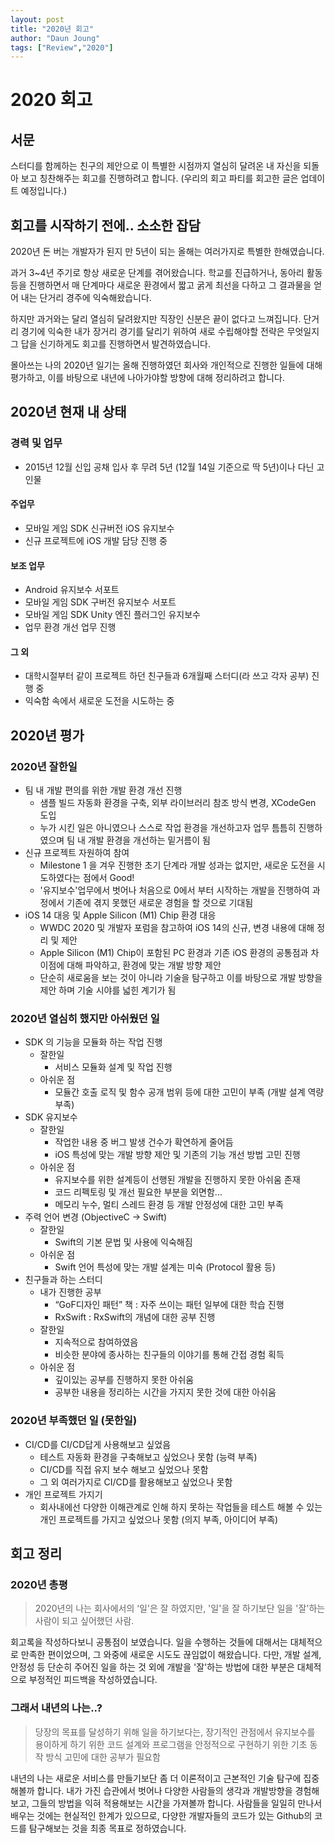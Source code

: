 ```yaml
---
layout: post
title: "2020년 회고"
author: "Daun Joung"
tags: ["Review","2020"]
---
```


# 2020 회고

## 서문
스터디를 함께하는 친구의 제안으로 이 특별한 시점까지 열심히 달려온 내 자신을 되돌아 보고 칭찬해주는 회고를 진행하려고 합니다. (우리의 회고 파티를 회고한 글은 업데이트 예정입니다.)


## 회고를 시작하기 전에.. 소소한 잡담
2020년 돈 버는 개발자가 된지 만 5년이 되는 올해는 여러가지로 특별한 한해였습니다. 

과거 3~4년 주기로 항상 새로운 단계를 겪어왔습니다. 학교를 진급하거나, 동아리 활동 등을 진행하면서 매 단계마다 새로운 환경에서 짧고 굵게 최선을 다하고 그 결과물을 얻어 내는 단거리 경주에 익숙해왔습니다.

하지만 과거와는 달리 열심히 달려왔지만 직장인 신분은 끝이 없다고 느껴집니다. 단거리 경기에 익숙한 내가 장거리 경기를 달리기 위하여 새로 수립해야할 전략은 무엇일지 그 답을 신기하게도 회고를 진행하면서 발견하였습니다.

몰아쓰는 나의 2020년 일기는 올해 진행하였던 회사와 개인적으로 진행한 일들에 대해 평가하고, 이를 바탕으로 내년에 나아가야할 방향에 대해 정리하려고 합니다.


## 2020년 현재 내 상태

### 경력 및 업무
* 2015년 12월 신입 공채 입사 후 무려 5년 (12월 14일 기준으로 딱 5년)이나 다닌 고인물
#### 주업무
* 모바일 게임 SDK 신규버전 iOS 유지보수
* 신규 프로젝트에 iOS 개발 담당 진행 중
#### 보조 업무
* Android 유지보수 서포트
* 모바일 게임 SDK 구버전 유지보수 서포트
* 모바일 게임 SDK Unity 엔진 플러그인 유지보수
* 업무 환경 개선 업무 진행
 
#### 그 외
* 대학시절부터 같이 프로젝트 하던 친구들과 6개월째 스터디(라 쓰고 각자 공부) 진행 중
* 익숙함 속에서 새로운 도전을 시도하는 중

## 2020년 평가

### 2020년 잘한일
* 팀 내 개발 편의를 위한 개발 환경 개선 진행
  * 샘플 빌드 자동화 환경을 구축, 외부 라이브러리 참조 방식 변경, XCodeGen 도입
  * 누가 시킨 일은 아니였으나 스스로 작업 환경을 개선하고자 업무 틈틈히 진행하였으며 팀 내 개발 환경을 개선하는 밑거름이 됨
* 신규 프로젝트 자원하여 참여
  * Milestone 1 을 겨우 진행한 초기 단계라 개발 성과는 없지만, 새로운 도전을 시도하였다는 점에서 Good!
  * '유지보수'업무에서 벗어나 처음으로 0에서 부터 시작하는 개발을 진행하여 과정에서 기존에 겪지 못했던 새로운 경험을 할 것으로 기대됨
* iOS 14 대응 및 Apple Silicon (M1) Chip 환경 대응
  * WWDC 2020 및 개발자 포럼을 참고하여 iOS 14의 신규, 변경 내용에 대해 정리 및 제안
  * Apple Silicon (M1) Chip이 포함된 PC 환경과 기존 iOS 환경의 공통점과 차이점에 대해 파악하고, 환경에 맞는 개발 방향 제안
  * 단순히 새로움을 보는 것이 아니라 기술을 탐구하고 이를 바탕으로 개발 방향을 제안 하며 기술 시야를 넓힌 계기가 됨

### 2020년 열심히 했지만 아쉬웠던 일
* SDK 의 기능을 모듈화 하는 작업 진행
  * 잘한일
    * 서비스 모듈화 설계 및 작업 진행
  * 아쉬운 점
    * 모듈간 호출 로직 및 함수 공개 범위 등에 대한 고민이 부족 (개발 설계 역량 부족)
* SDK 유지보수
  * 잘한일
    * 작업한 내용 중 버그 발생 건수가 확연하게 줄어듬
    * iOS 특성에 맞는 개발 방향 제안 및 기존의 기능 개선 방법 고민 진행
  * 아쉬운 점
    * 유지보수를 위한 설계등이 선행된 개발을 진행하지 못한 아쉬움 존재
    * 코드 리펙토링 및 개선 필요한 부분을 외면함...
    * 메모리 누수, 멀티 스레드 환경 등 개발 안정성에 대한 고민 부족
* 주력 언어 변경 (ObjectiveC -> Swift)
  * 잘한일
    * Swift의 기본 문법 및 사용에 익숙해짐
  * 아쉬운 점
    * Swift 언어 특성에 맞는 개발 설계는 미숙 (Protocol 활용 등)
* 친구들과 하는 스터디
  * 내가 진행한 공부
    * “GoF디자인 패턴” 책 : 자주 쓰이는 패턴 일부에 대한 학습 진행
    * RxSwift : RxSwift의 개념에 대한 공부 진행
  * 잘한일
    *  지속적으로 참여하였음
    *  비슷한 분야에 종사하는 친구들의 이야기를 통해 간접 경험 획득
  * 아쉬운 점
    * 깊이있는 공부를 진행하지 못한 아쉬움
    * 공부한 내용을 정리하는 시간을 가지지 못한 것에 대한 아쉬움

### 2020년 부족했던 일 (못한일)
* CI/CD를 CI/CD답게 사용해보고 싶었음
  * 테스트 자동화 환경을 구축해보고 싶었으나 못함 (능력 부족)
  * CI/CD를 직접 유지 보수 해보고 싶었으나 못함
  * 그 외 여러가지로 CI/CD를 활용해보고 싶었으나 못함
* 개인 프로젝트 가지기
  * 회사내에선 다양한 이해관계로 인해 하지 못하는 작업들을 테스트 해볼 수 있는 개인 프로젝트를 가지고 싶었으나 못함 (의지 부족, 아이디어 부족)


## 회고 정리

### 2020년 총평
> 2020년의 나는 회사에서의 ‘일'은 잘 하였지만, '일'을 잘 하기보단 일을 '잘'하는 사람이 되고 싶어했던 사람.

회고록을 작성하다보니 공통점이 보였습니다. 일을 수행하는 것들에 대해서는 대체적으로 만족한 편이었으며, 그 와중에 새로운 시도도 끊임없이 해왔습니다. 다만, 개발 설계, 안정성 등 단순히 주어진 일을 하는 것 외에 개발을 '잘'하는 방법에 대한 부분은 대체적으로 부정적인 피드백을 작성하였습니다.


### 그래서 내년의 나는..?

> 당장의 목표를 달성하기 위해 일을 하기보다는, 장기적인 관점에서 유지보수를 용이하게 하기 위한 코드 설계와 프로그램을 안정적으로 구현하기 위한 기초 동작 방식 고민에 대한 공부가 필요함

내년의 나는 새로운 서비스를 만들기보단 좀 더 이론적이고 근본적인 기술 탐구에 집중해볼까 합니다. 내가 가진 습관에서 벗어나 다양한 사람들의 생각과 개발방향을 경험해 보고, 그들의 방법을 익혀 적용해보는 시간을 가져볼까 합니다. 사람들을 일일히 만나서 배우는 것에는 현실적인 한계가 있으므로, 다양한 개발자들의 코드가 있는 Github의 코드를 탐구해보는 것을 최종 목표로 정하였습니다.
